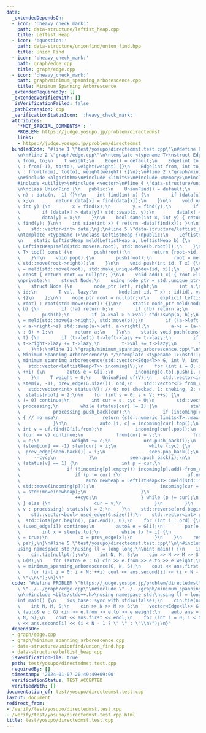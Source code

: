 ```yaml
---
data:
  _extendedDependsOn:
  - icon: ':heavy_check_mark:'
    path: data-structure/leftist_heap.cpp
    title: Leftist Heap
  - icon: ':question:'
    path: data-structure/unionfind/union_find.hpp
    title: Union Find
  - icon: ':heavy_check_mark:'
    path: graph/edge.cpp
    title: graph/edge.cpp
  - icon: ':heavy_check_mark:'
    path: graph/minimum_spanning_arborescence.cpp
    title: Minimum Spanning Arborescence
  _extendedRequiredBy: []
  _extendedVerifiedWith: []
  _isVerificationFailed: false
  _pathExtension: cpp
  _verificationStatusIcon: ':heavy_check_mark:'
  attributes:
    '*NOT_SPECIAL_COMMENTS*': ''
    PROBLEM: https://judge.yosupo.jp/problem/directedmst
    links:
    - https://judge.yosupo.jp/problem/directedmst
  bundledCode: "#line 1 \"test/yosupo/directedmst.test.cpp\"\n#define PROBLEM \"https://judge.yosupo.jp/problem/directedmst\"\
    \n\n#line 2 \"graph/edge.cpp\"\n\ntemplate <typename T>\nstruct Edge {\n    int\
    \ from, to;\n    T weight;\n    Edge() = default;\n    Edge(int to, T weight)\
    \ : from(-1), to(to), weight(weight) {}\n    Edge(int from, int to, T weight)\
    \ : from(from), to(to), weight(weight) {}\n};\n#line 2 \"graph/minimum_spanning_arborescence.cpp\"\
    \n#include <algorithm>\n#include <limits>\n#include <memory>\n#include <numeric>\n\
    #include <utility>\n#include <vector>\n#line 4 \"data-structure/unionfind/union_find.hpp\"\
    \n\nclass UnionFind {\n   public:\n    UnionFind() = default;\n    explicit UnionFind(int\
    \ n) : data(n, -1) {}\n\n    int find(int x) {\n        if (data[x] < 0) return\
    \ x;\n        return data[x] = find(data[x]);\n    }\n\n    void unite(int x,\
    \ int y) {\n        x = find(x);\n        y = find(y);\n        if (x == y) return;\n\
    \        if (data[x] > data[y]) std::swap(x, y);\n        data[x] += data[y];\n\
    \        data[y] = x;\n    }\n\n    bool same(int x, int y) { return find(x) ==\
    \ find(y); }\n\n    int size(int x) { return -data[find(x)]; }\n\n   private:\n\
    \    std::vector<int> data;\n};\n#line 5 \"data-structure/leftist_heap.cpp\"\n\
    \ntemplate <typename T>\nclass LeftistHeap {\npublic:\n    LeftistHeap() = default;\n\
    \n    static LeftistHeap meld(LeftistHeap a, LeftistHeap b) {\n        return\
    \ LeftistHeap(meld(std::move(a.root), std::move(b.root)));\n    }\n\n    std::pair<int,\
    \ T> top() const {\n        push(root);\n        return {root->id, root->val};\n\
    \    }\n\n    void pop() {\n        push(root);\n        root = meld(std::move(root->left),\
    \ std::move(root->right));\n    }\n\n    void push(int id, T x) {\n        root\
    \ = meld(std::move(root), std::make_unique<Node>(id, x));\n    }\n\n    bool empty()\
    \ const { return root == nullptr; }\n\n    void add(T x) { root->lazy += x; }\n\
    \nprivate:\n    struct Node;\n    using node_ptr = std::unique_ptr<Node>;\n\n\
    \    struct Node {\n        node_ptr left, right;\n        int s;\n        int\
    \ id;\n        T val, lazy;\n        Node(int id, T x) : id(id), val(x), lazy(0)\
    \ {}\n    };\n\n    node_ptr root = nullptr;\n\n    explicit LeftistHeap(node_ptr\
    \ root) : root(std::move(root)) {}\n\n    static node_ptr meld(node_ptr a, node_ptr\
    \ b) {\n        if (!a) return b;\n        if (!b) return a;\n        push(a);\n\
    \        push(b);\n        if (a->val > b->val) std::swap(a, b);\n        a->right\
    \ = meld(std::move(a->right), std::move(b));\n        if (!a->left || a->left->s\
    \ < a->right->s) std::swap(a->left, a->right);\n        a->s = (a->right ? a->right->s\
    \ : 0) + 1;\n        return a;\n    }\n\n    static void push(const node_ptr&\
    \ t) {\n        if (t->left) t->left->lazy += t->lazy;\n        if (t->right)\
    \ t->right->lazy += t->lazy;\n        t->val += t->lazy;\n        t->lazy = 0;\n\
    \    }\n};\n#line 11 \"graph/minimum_spanning_arborescence.cpp\"\n\n/*\n * @brief\
    \ Minimum Spanning Arborescence\n */\ntemplate <typename T>\nstd::pair<T, std::vector<int>>\
    \ minimum_spanning_arborescence(std::vector<Edge<T>> G, int V, int root) {\n \
    \   std::vector<LeftistHeap<T>> incoming(V);\n    for (int i = 0; i < (int) G.size();\
    \ ++i) {\n        auto& e = G[i];\n        incoming[e.to].push(i, e.weight);\n\
    \    }\n    T weight = 0;\n    UnionFind uf(V);\n    std::vector<int> from(V),\
    \ stem(V, -1), prev_edge(G.size()), ord;\n    std::vector<T> from_cost(V);\n \
    \   std::vector<int> status(V); // 0: not checked, 1: cheking, 2: checked\n  \
    \  status[root] = 2;\n\n    for (int s = 0; s < V; ++s) {\n        if (status[s]\
    \ != 0) continue;\n        int cur = s, cyc = 0;\n        std::vector<int> seen,\
    \ processing;\n        while (status[cur] != 2) {\n            status[cur] = 1;\n\
    \            processing.push_back(cur);\n            if (incoming[cur].empty())\
    \ { // no msa\n                return {std::numeric_limits<T>::max(), std::vector<int>()};\n\
    \            }\n\n            auto [i, c] = incoming[cur].top();\n           \
    \ int v = uf.find(G[i].from);\n            incoming[cur].pop();\n            if\
    \ (cur == v) continue;\n            from[cur] = v;\n            from_cost[cur]\
    \ = c;\n            weight += c;\n            ord.push_back(i);\n            if\
    \ (stem[cur] == -1) stem[cur] = i;\n            while (cyc) {\n              \
    \  prev_edge[seen.back()] = i;\n                seen.pop_back();\n           \
    \     --cyc;\n            }\n            seen.push_back(i);\n\n            if\
    \ (status[v] == 1) {\n                int p = cur;\n                do {\n   \
    \                 if (!incoming[p].empty()) incoming[p].add(-from_cost[p]);\n\
    \                    if (p != cur) {\n                        uf.unite(p, cur);\n\
    \                        auto newheap = LeftistHeap<T>::meld(std::move(incoming[cur]),\
    \ std::move(incoming[p]));\n                        incoming[cur = uf.find(cur)]\
    \ = std::move(newheap);\n                    }\n                    p = uf.find(from[p]);\n\
    \                    ++cyc;\n                } while (p != cur);\n           \
    \ } else {\n                cur = v;\n            }\n        }\n        for (int\
    \ v : processing) status[v] = 2;\n    }\n    std::reverse(ord.begin(), ord.end());\n\
    \    std::vector<bool> used_edge(G.size());\n    std::vector<int> par(V);\n  \
    \  std::iota(par.begin(), par.end(), 0);\n    for (int i : ord) {\n        if\
    \ (used_edge[i]) continue;\n        auto& e = G[i];\n        par[e.to] = e.from;\n\
    \        int x = stem[e.to];\n        while (x != i) {\n            used_edge[x]\
    \ = true;\n            x = prev_edge[x];\n        }\n    }\n    return {weight,\
    \ par};\n}\n#line 5 \"test/yosupo/directedmst.test.cpp\"\n\n#include <bits/stdc++.h>\n\
    using namespace std;\nusing ll = long long;\n\nint main() {\n    ios_base::sync_with_stdio(false);\n\
    \    cin.tie(nullptr);\n\n    int N, M, S;\n    cin >> N >> M >> S;\n    vector<Edge<ll>>\
    \ G(M);\n    for (auto& e : G) cin >> e.from >> e.to >> e.weight;\n    auto ans\
    \ = minimum_spanning_arborescence(G, N, S);\n    cout << ans.first << endl;\n\
    \    for (int i = 0; i < N; ++i) cout << ans.second[i] << (i < N - 1 ? \" \" :\
    \ \"\\n\");\n}\n"
  code: "#define PROBLEM \"https://judge.yosupo.jp/problem/directedmst\"\n\n#include\
    \ \"../../graph/edge.cpp\"\n#include \"../../graph/minimum_spanning_arborescence.cpp\"\
    \n\n#include <bits/stdc++.h>\nusing namespace std;\nusing ll = long long;\n\n\
    int main() {\n    ios_base::sync_with_stdio(false);\n    cin.tie(nullptr);\n\n\
    \    int N, M, S;\n    cin >> N >> M >> S;\n    vector<Edge<ll>> G(M);\n    for\
    \ (auto& e : G) cin >> e.from >> e.to >> e.weight;\n    auto ans = minimum_spanning_arborescence(G,\
    \ N, S);\n    cout << ans.first << endl;\n    for (int i = 0; i < N; ++i) cout\
    \ << ans.second[i] << (i < N - 1 ? \" \" : \"\\n\");\n}"
  dependsOn:
  - graph/edge.cpp
  - graph/minimum_spanning_arborescence.cpp
  - data-structure/unionfind/union_find.hpp
  - data-structure/leftist_heap.cpp
  isVerificationFile: true
  path: test/yosupo/directedmst.test.cpp
  requiredBy: []
  timestamp: '2024-01-07 20:49:49+09:00'
  verificationStatus: TEST_ACCEPTED
  verifiedWith: []
documentation_of: test/yosupo/directedmst.test.cpp
layout: document
redirect_from:
- /verify/test/yosupo/directedmst.test.cpp
- /verify/test/yosupo/directedmst.test.cpp.html
title: test/yosupo/directedmst.test.cpp
---
```

